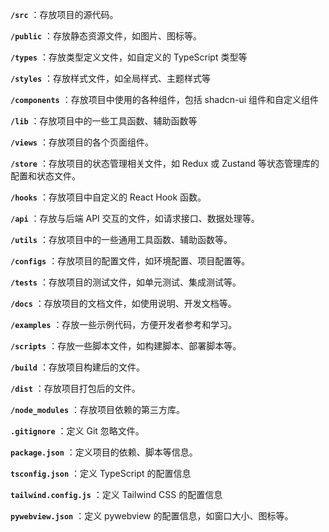 **`/src`** ：存放项目的源代码。

**`/public`** ：存放静态资源文件，如图片、图标等。

**`/types`** ：存放类型定义文件，如自定义的 TypeScript 类型等

**`/styles`** ：存放样式文件，如全局样式、主题样式等

**`/components`** ：存放项目中使用的各种组件，包括 shadcn-ui 组件和自定义组件

**`/lib`** ：存放项目中的一些工具函数、辅助函数等

**`/views`** ：存放项目的各个页面组件。

**`/store`** ：存放项目的状态管理相关文件，如 Redux 或 Zustand 等状态管理库的配置和状态文件。

**`/hooks`** ：存放项目中自定义的 React Hook 函数。

**`/api`** ：存放与后端 API 交互的文件，如请求接口、数据处理等。

**`/utils`** ：存放项目中的一些通用工具函数、辅助函数等。

**`/configs`** ：存放项目的配置文件，如环境配置、项目配置等。

**`/tests`** ：存放项目的测试文件，如单元测试、集成测试等。

**`/docs`** ：存放项目的文档文件，如使用说明、开发文档等。

**`/examples`** ：存放一些示例代码，方便开发者参考和学习。

**`/scripts`** ：存放一些脚本文件，如构建脚本、部署脚本等。

**`/build`** ：存放项目构建后的文件。

**`/dist`** ：存放项目打包后的文件。

**`/node_modules`** ：存放项目依赖的第三方库。

**`.gitignore`** ：定义 Git 忽略文件。

**`package.json`** ：定义项目的依赖、脚本等信息。

**`tsconfig.json`** ：定义 TypeScript 的配置信息

**`tailwind.config.js`** ：定义 Tailwind CSS 的配置信息

**`pywebview.json`** ：定义 pywebview 的配置信息，如窗口大小、图标等。